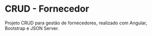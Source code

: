 # CRUD - Fornecedor

Projeto CRUD para gestão de fornecedores, realizado com Angular, Bootstrap e JSON Server.
